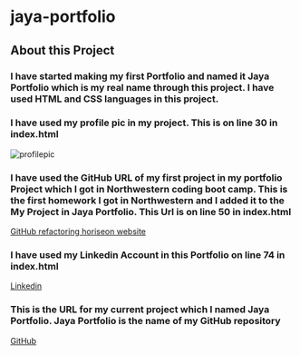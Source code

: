 # jaya-portfolio
## About this Project
### I have started making my first Portfolio and named it Jaya Portfolio which is my real name through this project. I have used HTML and CSS languages in this project.

### I have used my profile pic in my project. This is on line 30 in index.html
![profilepic](https://user-images.githubusercontent.com/111536082/194132550-be686d87-918b-4e00-a107-5d2f61cd00a5.png)

### I have used the GitHub URL of my first project in my portfolio Project which I got in Northwestern coding boot camp. This is the first homework I got in Northwestern and I added it to the My Project in Jaya Portfolio. This Url is on line 50 in index.html
[GitHub refactoring horiseon website]( https://jaya4ever.github.io/refactoring-horiseon-website/ "GitHub page")

### I have used my Linkedin Account in this Portfolio on line 74 in index.html
 [Linkedin](https://www.linkedin.com/in/jaya-singh-9aa606133/ "Linkedin home")

### This is the URL for my current project which I named Jaya Portfolio. Jaya Portfolio is the name of my GitHub repository
 [GitHub](https://github.com/jaya4ever/jaya-portfolio "GitHub Repository")




